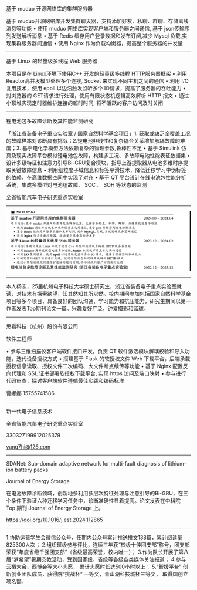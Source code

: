 基于 muduo 开源网络库的集群服务器

基于 muduo开源网络库开发集群聊天器，支持添加好友、私聊、群聊、存储离线消息等功能
• 使用 muduo 网络库实现客户端和服务器之间通信, 基于 json传输序列发送解析消息
• 基于 Redis 缓存用户登录数据和发布订阅,减少 Mysql 负载,实现集群服务器间通信
• 使用 Nginx 作为负载均衡器，提高整个服务器的并发量

---

基于 Linux 的轻量级多线程 Web 服务器

本项目是在 Linux环境下使用C++ 开发的轻量级多线程 HTTP服务器框架
• 利用 Reactor高并发模型处理多个连接, Socket 来实现不同主机之间的通信
• 利用 I/O 复用技术，使用 epoll 以边沿触发监听多个 IO请求，提高了服务器的吞吐能力
• 对浏览器的 GET请求进行处理，使用有限状态机逻辑高效解析 HTTP 报文
• 通过小顶堆实现定时器维护连接的超时时间, 将不活跃的客户访问及时关闭

---

锂电池包多故障诊断及其性能监测研究

「浙江省装备电子重点实验室 / 国家自然科学基金项目」1. 获取或缺乏全覆盖工况的故障样本对诊断具有挑战；2.锂电池非线性和复杂耦合关系增加解耦故障的难度；3. 基于电化学模型方法依赖复杂的物理参数,鲁棒性不足
• 基于 Simulink 仿真及现实故障平台模拟锂电池包故障，构建多工况、多故障电池性能表征数据集
• 设计多级特征和注意力引导Bi-GRU复合模块，指导上游提取器从电池多维时序提取关键故障信息
• 利用细粒度子域信息和标签平滑技术，降低迁移学习中伪标签的依赖，在高维数据空间中实现了对齐
• 基于 QT 平台设计在线电池包性能分析系统，集成多模型对电池组故障、 SOC 、 SOH 等状态的监测

全省智能汽车电子研究重点实验室

---



![image-20240910230001636](.\typora_photo\简历\image-20240910230001636.png)

---

本人杨志，25届杭州电子科技大学硕士研究生，浙江省装备电子重点实验室就读，对技术有探索欲望，知其然知其所以然。校内期间参加包括国家自然科学基金项目等多个项目，具备良好的团队沟通、学习能力和抗压能力，研究生期间以第一作者发表Top期刊论文一篇。兴趣爱好广泛，钟爱摄影和篮球。

---

思看科技（杭州）股份有限公司

软件工程师

• 参与三维扫描仪客户端软件接口开发，负责 QT 软件激活模块解耦校验和导入功能，迭代设备授权方式
• 搭建基于 Flask 的软授权文件 Web 下载平台，后端承载授权信息读取、授权文件二次编码、大文件断点续传等功能
• 基于 Nginx 配置反向代理和 SSL 证书部署软授权下载平台, 实现 https 访问及端口映射
• 参与进行代码审查，探讨客户端软件遵循最佳实践和编码标准

曹娜娜 15755741586

---

新一代电子信息技术

全省智能汽车电子研究重点实验室

330327199912025379

yang7hi@126.com

---

SDANet: Sub-domain adaptive network for multi-fault diagnosis of lithium-ion battery packs

Journal of Energy Storage

在电池故障诊断领域，创新地多利用多层次特征处理与注意引导的Bi-GRU，在三个条件下验证六种迁移学习任务中，诊断准确性显着提高。论文发表在中科院 Top 期刊 Journal of Energy Storage 上。

https://doi.org/10.1016/j.est.2024.112865

---

1.协助运营学生会微信公众号，任期内公众号累计推送推文138篇，累计阅读量825300人次； 2.组织班级参与评比，连续三年获“校级十佳团支部”称号，团支部荣获“年度省级千强团支部”（省级最高荣誉，校内唯⼀）； 3.作为队长开展了第八届“梦希望”暑期支教活动，受到国家级、省级等各级各类媒体关注报道； 4.参与云栖⼤会、西博会等⼤小志愿， 累计志愿时长达500小时以上； 5.“智援平台” 创新创业团队成员，获得院“挑战杯” ⼀等奖，青山湖科技城杯三等奖， 取得国创立项名额。  